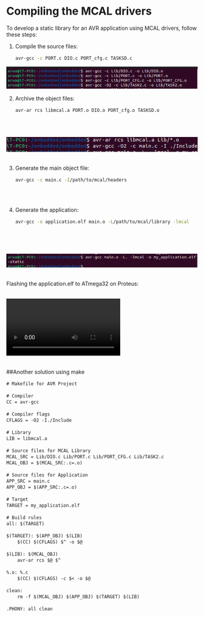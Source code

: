 # Compiling the MCAL drivers

To develop a static library for an AVR application using MCAL drivers, follow these steps:

1. Compile the source files:
    ```bash
    avr-gcc -c PORT.c DIO.c PORT_cfg.c TASKSD.c
    ```
 ![Screenshot 10](../screenshots/Screenshot3.a.png)

2. Archive the object files:
    ```bash
    avr-ar rcs libmcal.a PORT.o DIO.o PORT_cfg.o TASKSD.o
    ```
      <br>
    <br>

 ![Screenshot 10](../screenshots/Screenshot3.b.png)
   <br>
    <br>

3. Generate the main object file:
    ```bash
    avr-gcc -c main.c -I/path/to/mcal/headers
    ```
  <br>
    <br>

4. Generate the application:
    ```bash
    avr-gcc -o application.elf main.o -L/path/to/mcal/library -lmcal
    ```
    <br>
<br>

 ![Screenshot 10](../screenshots/Screenshot3c.png)
     <br>
         <br>


Flashing the application.elf to ATmega32 on Proteus:
    <br>
    <br>

 ![video 1](../screenshots/video.MP4)
     <br>
    <br>



##Another solution using make 
```
# Makefile for AVR Project

# Compiler
CC = avr-gcc

# Compiler flags
CFLAGS = -O2 -I./Include

# Library
LIB = libmcal.a

# Source files for MCAL Library
MCAL_SRC = Lib/DIO.c Lib/PORT.c Lib/PORT_CFG.c Lib/TASK2.c
MCAL_OBJ = $(MCAL_SRC:.c=.o)

# Source files for Application
APP_SRC = main.c
APP_OBJ = $(APP_SRC:.c=.o)

# Target
TARGET = my_application.elf

# Build rules
all: $(TARGET)

$(TARGET): $(APP_OBJ) $(LIB)
	$(CC) $(CFLAGS) $^ -o $@

$(LIB): $(MCAL_OBJ)
	avr-ar rcs $@ $^

%.o: %.c
	$(CC) $(CFLAGS) -c $< -o $@

clean:
	rm -f $(MCAL_OBJ) $(APP_OBJ) $(TARGET) $(LIB)

.PHONY: all clean

```

